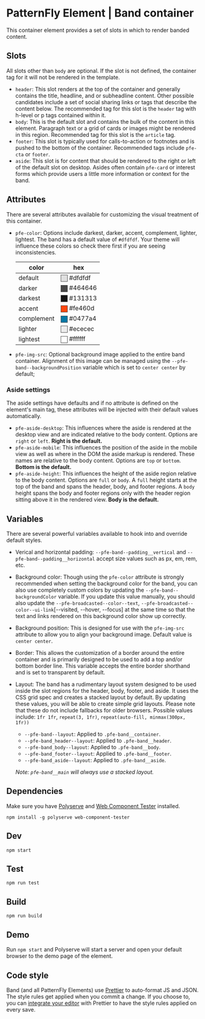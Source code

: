 # PatternFly Element | Band container

This container element provides a set of slots in which to render banded content.

## Slots

All slots other than `body` are optional.  If the slot is not defined, the container tag for it will not be rendered in the template.

- `header`: This slot renders at the top of the container and generally contains the title, headline, and or subheadline content.  Other possible candidates include a set of social sharing links or tags that describe the content below. The recommended tag for this slot is the `header` tag with h-level or p tags contained within it.
- `body`: This is the default slot and contains the bulk of the content in this element.  Paragraph text or a grid of cards or images might be rendered in this region.  Recommended tag for this slot is the `article` tag.
- `footer`: This slot is typically used for calls-to-action or footnotes and is pushed to the bottom of the container.  Recommended tags include `pfe-cta` or `footer`.
- `aside`: This slot is for content that should be rendered to the right or left of the default slot on desktop.  Asides often contain `pfe-card` or interest forms which provide users a little more information or context for the band.

## Attributes

<style>
    .color-preview {
        display: inline-block;
        width: 1em;
        height: 1em;
        vertical-align: middle;
        background-color: var(--bg, #ffffff);
        border: 1px solid #444444;
    }
</style>

There are several attributes available for customizing the visual treatment of this container.

- `pfe-color`: Options include darkest, darker, accent, complement, lighter, lightest.  The band has a default value of `#dfdfdf`. Your theme will influence these colors so check there first if you are seeing inconsistencies.

    | color | hex |
    |-------|-----|
    | default | <span class="color-preview" style="--bg:#dfdfdf"></span> #dfdfdf |
    | darker | <span class="color-preview" style="--bg:#464646"></span> #464646 |
    | darkest | <span class="color-preview" style="--bg:#131313"></span> #131313 |
    | accent | <span class="color-preview" style="--bg:#fe460d"></span> #fe460d |
    | complement | <span class="color-preview" style="--bg:#0477a4"></span> #0477a4 |
    | lighter | <span class="color-preview" style="--bg:#ececec"></span> #ececec |
    | lightest | <span class="color-preview" style="--bg:#ffffff"></span> #ffffff |

- `pfe-img-src`: Optional background image applied to the entire band container.  Alignment of this image can be managed using the `--pfe-band--backgroundPosition` variable which is set to `center center` by default;

### Aside settings
The aside settings have defaults and if no attribute is defined on the element's main tag, these attributes will be injected with their default values automatically.

- `pfe-aside-desktop`: This influences where the aside is rendered at the desktop view and are indicated relative to the body content. Options are `right` or `left`. **Right is the default.**
- `pfe-aside-mobile`: This influences the position of the aside in the mobile view as well as where in the DOM the aside markup is rendered. These names are relative to the body content. Options are `top` or `bottom`. **Bottom is the default.**
- `pfe-aside-height`: This influences the height of the aside region relative to the body content. Options are `full` or `body`. A `full` height starts at the top of the band and spans the header, body, and footer regions. A `body` height spans the body and footer regions only with the header region sitting above it in the rendered view. **Body is the default.**

## Variables
There are several powerful variables available to hook into and override default styles.

- Verical and horizontal padding: `--pfe-band--padding__vertical` and `--pfe-band--padding__horizontal` accept size values such as px, em, rem, etc.
- Background color: Though using the `pfe-color` attribute is strongly recommended when setting the background color for the band, you can also use completely custom colors by updating the `--pfe-band--backgroundColor` variable.  If you update this value manually, you should also update the `--pfe-broadcasted--color--text`, `--pfe-broadcasted--color--ui-link`[--visited, --hover, --focus] at the same time so that the text and links rendered on this background color show up correctly.
- Background position: This is designed for use with the `pfe-img-src` attribute to allow you to align your background image.  Default value is `center center`.
- Border: This allows the customization of a border around the entire container and is primarily designed to be used to add a top and/or bottom border line.  This variable accepts the entire border shorthand and is set to transparent by default.
- Layout: The band has a rudimentary layout system designed to be used inside the slot regions for the header, body, footer, and aside.  It uses the CSS grid spec and creates a stacked layout by default.  By updating these values, you will be able to create simple grid layouts.  Please note that these do not include fallbacks for older browsers. Possible values include: `1fr 1fr`, `repeat(3, 1fr)`, `repeat(auto-fill, minmax(300px, 1fr))`
    * `--pfe-band--layout`: Applied to `.pfe-band__container`.
    * `--pfe-band_header--layout`: Applied to `.pfe-band__header`.
    * `--pfe-band_body--layout`: Applied to `.pfe-band__body`.
    * `--pfe-band_footer--layout`: Applied to `.pfe-band__footer`.
    * `--pfe-band_aside--layout`: Applied to `.pfe-band__aside`.

    _Note: `pfe-band__main` will always use a stacked layout._

## Dependencies

Make sure you have [Polyserve][polyserve] and [Web Component Tester][web-component-tester] installed.

    npm install -g polyserve web-component-tester

## Dev

    npm start

## Test

    npm run test

## Build

    npm run build

## Demo

Run `npm start` and Polyserve will start a server and open your default browser to the demo page of the element.

## Code style

Band (and all PatternFly Elements) use [Prettier][prettier] to auto-format JS and JSON.  The style rules get applied when you commit a change.  If you choose to, you can [integrate your editor][prettier-ed] with Prettier to have the style rules applied on every save.

[prettier]: https://github.com/prettier/prettier/
[prettier-ed]: https://github.com/prettier/prettier/#editor-integration
[polyserve]: https://github.com/Polymer/polyserve
[web-component-tester]: https://github.com/Polymer/web-component-tester
